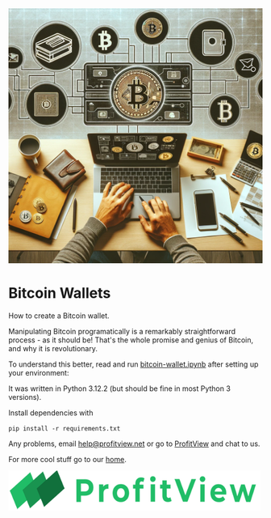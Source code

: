 <img src="https://github.com/profitviews/bitcoin-wallet/raw/main/assets/images/demystifying-bitcoin-wallets-research-setup.webp" style="width:800px"/>

# Bitcoin Wallets

How to create a Bitcoin wallet.

Manipulating Bitcoin programatically is a remarkably straightforward process - as it should be!  That's the whole promise and genius of Bitcoin, and why it is revolutionary.

To understand this better, read and run [bitcoin-wallet.ipynb](/bitcoin-wallet.ipynb) after setting up your environment:

It was written in Python 3.12.2 (but should be fine in most Python 3 versions).

Install dependencies with

```shell
pip install -r requirements.txt
```

Any problems, email help@profitview.net or go to [ProfitView](https://profitview.net) and chat to us.

For more cool stuff go to our [home](https://github.com/profitviews).

<a href="https://profitview.net" target="_blank"><img src="https://github.com/profitviews/profitviews/raw/main/assets/images/logo.png" style="width:500px"/></a>
